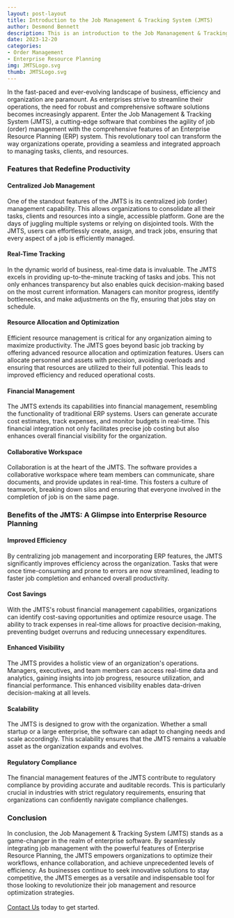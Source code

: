 ```yaml
---
layout: post-layout
title: Introduction to the Job Management & Tracking System (JMTS)
author: Desmond Bennett
description: This is an introduction to the Job Mananagement & Tracking System (JMTS) which is an enterprise resource planning and job (order) management software.
date: 2023-12-20
categories:
- Order Management
- Enterprise Resource Planning
img: JMTSLogo.svg
thumb: JMTSLogo.svg
---
```


In the fast-paced and ever-evolving landscape of business, efficiency and 
organization are paramount. As enterprises strive to streamline their 
operations, the need for robust and comprehensive software solutions becomes 
increasingly apparent. Enter the Job Management & Tracking System (JMTS), a 
cutting-edge software that combines the agility of job (order) management 
with the comprehensive features of an Enterprise Resource Planning (ERP) system. 
This revolutionary tool can transform the way organizations operate, providing 
a seamless and integrated approach to managing tasks, clients, and resources.

<!--more-->

### Features that Redefine Productivity

#### Centralized Job Management
<p>
    One of the standout features of the JMTS is its centralized job (order) 
    management capability. This allows organizations to consolidate all their 
    tasks, clients and resources into a single, accessible platform. 
    Gone are the days of juggling multiple systems or relying on disjointed 
    tools. With the JMTS, users can effortlessly create, assign, and track jobs, 
    ensuring that every aspect of a job is efficiently managed.
</p>

#### Real-Time Tracking
<p>
    In the dynamic world of business, real-time data is invaluable. The JMTS 
    excels in providing up-to-the-minute tracking of tasks and jobs. 
    This not only enhances transparency but also enables quick decision-making 
    based on the most current information. Managers can monitor progress, 
    identify bottlenecks, and make adjustments on the fly, ensuring that 
    jobs stay on schedule.
</p>

#### Resource Allocation and Optimization
<p>
    Efficient resource management is critical for any organization aiming to 
    maximize productivity. The JMTS goes beyond basic job tracking by offering 
    advanced resource allocation and optimization features. Users can allocate 
    personnel and assets with precision, avoiding overloads and ensuring that 
    resources are utilized to their full potential. This leads to improved 
    efficiency and reduced operational costs.
</p>

#### Financial Management
<p>
    The JMTS extends its capabilities into financial management, resembling the 
    functionality of traditional ERP systems. Users can generate accurate cost 
    estimates, track expenses, and monitor budgets in real-time. This financial 
    integration not only facilitates precise job costing but also enhances 
    overall financial visibility for the organization.
</p>

#### Collaborative Workspace
<p>
    Collaboration is at the heart of the JMTS. The software provides a collaborative 
    workspace where team members can communicate, share documents, and provide 
    updates in real-time. This fosters a culture of teamwork, breaking down 
    silos and ensuring that everyone involved in the completion of job is on 
    the same page.
</p>

### Benefits of the JMTS: A Glimpse into Enterprise Resource Planning

#### Improved Efficiency
<p>
    By centralizing job management and incorporating ERP features, 
    the JMTS significantly improves efficiency across the organization. 
    Tasks that were once time-consuming and prone to errors are now streamlined, 
    leading to faster job completion and enhanced overall productivity.
</p>

#### Cost Savings
<p>
    With the JMTS's robust financial management capabilities, organizations can 
    identify cost-saving opportunities and optimize resource usage. 
    The ability to track expenses in real-time allows for proactive 
    decision-making, preventing budget overruns and reducing unnecessary expenditures.
</p>

#### Enhanced Visibility
<p>
    The JMTS provides a holistic view of an organization's operations. 
    Managers, executives, and team members can access real-time data and 
    analytics, gaining insights into job progress, resource utilization, 
    and financial performance. This enhanced visibility enables data-driven 
    decision-making at all levels.
</p>

#### Scalability
<p>
    The JMTS is designed to grow with the organization. Whether a small startup or 
    a large enterprise, the software can adapt to changing needs and scale 
    accordingly. This scalability ensures that the JMTS remains a valuable asset 
    as the organization expands and evolves.
</p>

#### Regulatory Compliance
<p>
    The financial management features of the JMTS contribute to regulatory 
    compliance by providing accurate and auditable records. This is particularly 
    crucial in industries with strict regulatory requirements, ensuring that 
    organizations can confidently navigate compliance challenges.
</p>

### Conclusion
<p>
    In conclusion, the Job Management & Tracking System (JMTS) stands as a 
    game-changer in the realm of enterprise software. By seamlessly integrating 
    job management with the powerful features of Enterprise Resource Planning, 
    the JMTS empowers organizations to optimize their workflows, enhance 
    collaboration, and achieve unprecedented levels of efficiency. 
    As businesses continue to seek innovative solutions to stay competitive, 
    the JMTS emerges as a versatile and indispensable tool for those looking 
    to revolutionize their job management and resource optimization strategies.
    <br/><br/>
    <a href="/contact">Contact Us</a> today to get started.
</p>